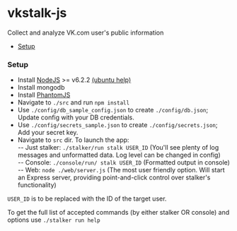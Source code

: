 # vkstalk-js
Collect and analyze VK.com user's public information  

- [Setup](#setup)


### Setup

- Install [NodeJS](https://nodejs.org/en/) >= v6.2.2 [(ubuntu help)](http://stackoverflow.com/questions/20031849/how-can-i-find-my-node-js-files-in-linux-usr-bin-node-is-not-working/32740546#32740546)  
- Install mongodb  
- Install [PhantomJS](http://phantomjs.org/)  
- Navigate to `./src` and run `npm install`  
- Use `./config/db_sample_config.json` to create `./config/db.json`; Update config with your DB credentials.
- Use `./config/secrets_sample.json` to create `./config/secrets.json`; Add your secret key.
- Navigate to `src` dir. To launch the app:  
    -- Just stalker: `./stalker/run stalk USER_ID` (You'll see plenty of log messages and unformatted data. Log level can be changed in config)  
    -- Console: `./console/run/ stalk USER_ID` (Formatted output in console)  
    -- Web: `node ./web/server.js` (The most user friendly option. Will start an Express server, providing point-and-click control over stalker's functionality)  

`USER_ID` is to be replaced with the ID of the target user.  


To get the full list of accepted commands (by either stalker OR console) and options use `./stalker run help`
